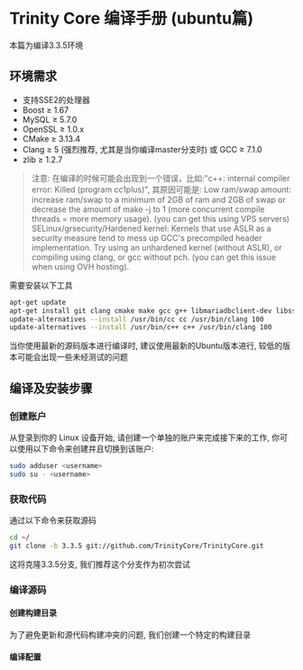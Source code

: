 # Trinity Core 编译手册 (ubuntu篇)

本篇为编译3.3.5环境

## 环境需求

* 支持SSE2的处理器
* Boost ≥ 1.67
* MySQL ≥ 5.7.0
* OpenSSL ≥ 1.0.x
* CMake ≥ 3.13.4
* Clang ≥ 5 (强烈推荐, 尤其是当你编译master分支时) 或 GCC ≥ 7.1.0
* zlib ≥ 1.2.7

> 注意: 在编译的时候可能会出现到一个错误，比如:"c++: internal compiler error: Killed (program cc1plus)", 其原因可能是:
Low ram/swap amount: increase ram/swap to a minimum of 2GB of ram and 2GB of swap or decrease the amount of make -j to 1 (more concurrent compile threads = more memory usage). (you can get this using VPS servers)
SELinux/grsecurity/Hardened kernel: Kernels that use ASLR as a security measure tend to mess up GCC's precompiled header implementation. Try using an unhardened kernel (without ASLR), or compiling using clang, or gcc without pch. (you can get this issue when using OVH hosting).

需要安装以下工具

```bash
apt-get update
apt-get install git clang cmake make gcc g++ libmariadbclient-dev libssl-dev libbz2-dev libreadline-dev libncurses-dev libboost-all-dev mariadb-server p7zip libmariadb-client-lgpl-dev-compat
update-alternatives --install /usr/bin/cc cc /usr/bin/clang 100
update-alternatives --install /usr/bin/c++ c++ /usr/bin/clang 100
```

当你使用最新的源码版本进行编译时, 建议使用最新的Ubuntu版本进行, 较低的版本可能会出现一些未经测试的问题

## 编译及安装步骤

### 创建账户

从登录到你的 Linux 设备开始, 请创建一个单独的账户来完成接下来的工作, 你可以使用以下命令来创建并且切换到该账户:

```bash
sudo adduser <username>
sudo su - <username>
```

### 获取代码

通过以下命令来获取源码

```bash
cd ~/
git clone -b 3.3.5 git://github.com/TrinityCore/TrinityCore.git
```

这将克隆3.3.5分支, 我们推荐这个分支作为初次尝试

### 编译源码

#### 创建构建目录

为了避免更新和源代码构建冲突的问题, 我们创建一个特定的构建目录

#### 编译配置
